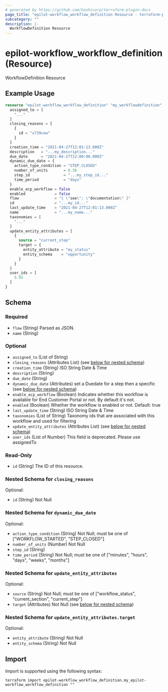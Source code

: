 ```yaml
---
# generated by https://github.com/hashicorp/terraform-plugin-docs
page_title: "epilot-workflow_workflow_definition Resource - terraform-provider-epilot-workflow"
subcategory: ""
description: |-
  WorkflowDefinition Resource
---
```


# epilot-workflow_workflow_definition (Resource)

WorkflowDefinition Resource

## Example Usage

```terraform
resource "epilot-workflow_workflow_definition" "my_workflowdefinition" {
  assigned_to = [
    "..."
  ]
  closing_reasons = [
    {
      id = "x739cew"
    }
  ]
  creation_time = "2021-04-27T12:01:13.000Z"
  description   = "...my_description..."
  due_date      = "2021-04-27T12:00:00.000Z"
  dynamic_due_date = {
    action_type_condition = "STEP_CLOSED"
    number_of_units       = 0.36
    step_id               = "...my_step_id..."
    time_period           = "days"
  }
  enable_ecp_workflow = false
  enabled             = false
  flow                = "{ \"see\": \"documentation\" }"
  id                  = "...my_id..."
  last_update_time    = "2021-04-27T12:01:13.000Z"
  name                = "...my_name..."
  taxonomies = [
    "..."
  ]
  update_entity_attributes = [
    {
      source = "current_step"
      target = {
        entity_attribute = "my_status"
        entity_schema    = "opportunity"
      }
    }
  ]
  user_ids = [
    5.93
  ]
}
```

<!-- schema generated by tfplugindocs -->
## Schema

### Required

- `flow` (String) Parsed as JSON.
- `name` (String)

### Optional

- `assigned_to` (List of String)
- `closing_reasons` (Attributes List) (see [below for nested schema](#nestedatt--closing_reasons))
- `creation_time` (String) ISO String Date & Time
- `description` (String)
- `due_date` (String)
- `dynamic_due_date` (Attributes) set a Duedate for a step then a specific (see [below for nested schema](#nestedatt--dynamic_due_date))
- `enable_ecp_workflow` (Boolean) Indicates whether this workflow is available for End Customer Portal or not. By default it's not.
- `enabled` (Boolean) Whether the workflow is enabled or not. Default: true
- `last_update_time` (String) ISO String Date & Time
- `taxonomies` (List of String) Taxonomy ids that are associated with this workflow and used for filtering
- `update_entity_attributes` (Attributes List) (see [below for nested schema](#nestedatt--update_entity_attributes))
- `user_ids` (List of Number) This field is deprecated. Please use assignedTo

### Read-Only

- `id` (String) The ID of this resource.

<a id="nestedatt--closing_reasons"></a>
### Nested Schema for `closing_reasons`

Optional:

- `id` (String) Not Null


<a id="nestedatt--dynamic_due_date"></a>
### Nested Schema for `dynamic_due_date`

Optional:

- `action_type_condition` (String) Not Null; must be one of ["WORKFLOW_STARTED", "STEP_CLOSED"]
- `number_of_units` (Number) Not Null
- `step_id` (String)
- `time_period` (String) Not Null; must be one of ["minutes", "hours", "days", "weeks", "months"]


<a id="nestedatt--update_entity_attributes"></a>
### Nested Schema for `update_entity_attributes`

Optional:

- `source` (String) Not Null; must be one of ["workflow_status", "current_section", "current_step"]
- `target` (Attributes) Not Null (see [below for nested schema](#nestedatt--update_entity_attributes--target))

<a id="nestedatt--update_entity_attributes--target"></a>
### Nested Schema for `update_entity_attributes.target`

Optional:

- `entity_attribute` (String) Not Null
- `entity_schema` (String) Not Null

## Import

Import is supported using the following syntax:

```shell
terraform import epilot-workflow_workflow_definition.my_epilot-workflow_workflow_definition ""
```
